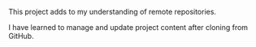 This project adds to my understanding of remote repositories. 

I have learned to manage and update project content after cloning from GitHub.
